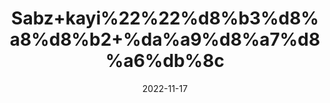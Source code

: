 ---
title: 'Sabz+kayi%22%22%d8%b3%d8%a8%d8%b2+%da%a9%d8%a7%d8%a6%db%8c'
date: '2022-11-17' 
metatag: '' 
inventory: '0' 
draft: false 
# meta description 
shortDescripton: ''
description: 'Extracts+%22+Chemical+%22+%da%a9%d9%85%db%8c%da%a9%d9%84+%22+%d8%b3%d8%aa'
longdescription: ''
tags: ''
brand: ''
subCategory: ''
unit: '50 gm-Pk'
sellCount: '0'
featured: True
# product Price
price: '80.0'
# Product Short Description
shortDescription: ''
productID: '540CAB80-B347-ED11-996A-005056B3A416'
type: 'products'
category: 'Extracts+%22+Chemical+%22+%da%a9%d9%85%db%8c%da%a9%d9%84+%22+%d8%b3%d8%aa' 
thumnailproduct: 'https://eraconnect.blob.core.windows.net/product-images/aminsaddiquidawakhana/8ffdf17f-18b1-453f-9ff1-a8a81904b338.webp' 
images:
  - image: 'https://eraconnect.blob.core.windows.net/product-images/aminsaddiquidawakhana/8ffdf17f-18b1-453f-9ff1-a8a81904b338.webp'  
Variants:
---